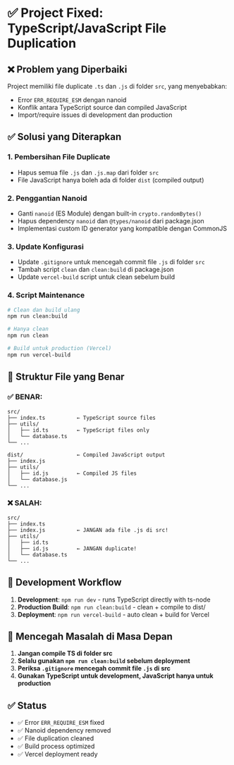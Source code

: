 # ✅ Project Fixed: TypeScript/JavaScript File Duplication

## ❌ Problem yang Diperbaiki

Project memiliki file duplicate `.ts` dan `.js` di folder `src`, yang menyebabkan:

- Error `ERR_REQUIRE_ESM` dengan nanoid
- Konflik antara TypeScript source dan compiled JavaScript
- Import/require issues di development dan production

## ✅ Solusi yang Diterapkan

### 1. **Pembersihan File Duplicate**

- Hapus semua file `.js` dan `.js.map` dari folder `src`
- File JavaScript hanya boleh ada di folder `dist` (compiled output)

### 2. **Penggantian Nanoid**

- Ganti `nanoid` (ES Module) dengan built-in `crypto.randomBytes()`
- Hapus dependency `nanoid` dan `@types/nanoid` dari package.json
- Implementasi custom ID generator yang kompatible dengan CommonJS

### 3. **Update Konfigurasi**

- Update `.gitignore` untuk mencegah commit file `.js` di folder `src`
- Tambah script `clean` dan `clean:build` di package.json
- Update `vercel-build` script untuk clean sebelum build

### 4. **Script Maintenance**

```bash
# Clean dan build ulang
npm run clean:build

# Hanya clean
npm run clean

# Build untuk production (Vercel)
npm run vercel-build
```

## 📁 Struktur File yang Benar

### ✅ BENAR:

```
src/
├── index.ts          ← TypeScript source files
├── utils/
│   ├── id.ts         ← TypeScript files only
│   └── database.ts
└── ...

dist/                 ← Compiled JavaScript output
├── index.js
├── utils/
│   ├── id.js         ← Compiled JS files
│   └── database.js
└── ...
```

### ❌ SALAH:

```
src/
├── index.ts
├── index.js          ← JANGAN ada file .js di src!
├── utils/
│   ├── id.ts
│   ├── id.js         ← JANGAN duplicate!
│   └── database.ts
└── ...
```

## 🔧 Development Workflow

1. **Development**: `npm run dev` - runs TypeScript directly with ts-node
2. **Production Build**: `npm run clean:build` - clean + compile to dist/
3. **Deployment**: `npm run vercel-build` - auto clean + build for Vercel

## 🚫 Mencegah Masalah di Masa Depan

1. **Jangan compile TS di folder src**
2. **Selalu gunakan `npm run clean:build` sebelum deployment**
3. **Periksa `.gitignore` mencegah commit file `.js` di src**
4. **Gunakan TypeScript untuk development, JavaScript hanya untuk production**

## ✅ Status

- ✅ Error `ERR_REQUIRE_ESM` fixed
- ✅ Nanoid dependency removed
- ✅ File duplication cleaned
- ✅ Build process optimized
- ✅ Vercel deployment ready
